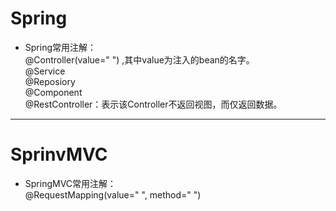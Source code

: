 # Spring

- Spring常用注解：  
  @Controller(value=" ") ,其中value为注入的bean的名字。  
  @Service  
  @Reposiory  
  @Component  
  @RestController：表示该Controller不返回视图，而仅返回数据。

------

# SprinvMVC

- SpringMVC常用注解：   
  @RequestMapping(value=" ", method=" ")